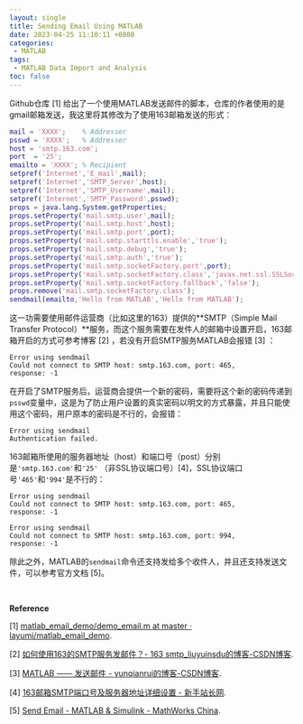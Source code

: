 ```yaml
---
layout: single
title: Sending Email Using MATLAB
date: 2023-04-25 11:10:11 +0800
categories: 
 - MATLAB
tags:
 - MATLAB Data Import and Analysis
toc: false
---
```


Github仓库 [1] 给出了一个使用MATLAB发送邮件的脚本，仓库的作者使用的是gmail邮箱发送，我这里将其修改为了使用163邮箱发送的形式：

```matlab
mail = 'XXXX';    % Addresser
psswd = 'XXXX';   % Addresser
host = 'smtp.163.com';
port  = '25'; 
emailto = 'XXXX'; % Recipient
setpref('Internet','E_mail',mail);
setpref('Internet','SMTP_Server',host);
setpref('Internet','SMTP_Username',mail);
setpref('Internet','SMTP_Password',psswd);
props = java.lang.System.getProperties;
props.setProperty('mail.smtp.user',mail);
props.setProperty('mail.smtp.host',host);
props.setProperty('mail.smtp.port',port);
props.setProperty('mail.smtp.starttls.enable','true');
props.setProperty('mail.smtp.debug','true');
props.setProperty('mail.smtp.auth','true');
props.setProperty('mail.smtp.socketFactory.port',port);
props.setProperty('mail.smtp.socketFactory.class','javax.net.ssl.SSLSocketFactory');
props.setProperty('mail.smtp.socketFactory.fallback','false');
props.remove('mail.smtp.socketFactory.class');
sendmail(emailto,'Hello from MATLAB','Hello from MATLAB');
```

这一功需要使用邮件运营商（比如这里的163）提供的**SMTP（Simple Mail Transfer Protocol）**服务，而这个服务需要在发件人的邮箱中设置开启，163邮箱开启的方式可参考博客 [2] ，若没有开启SMTP服务MATLAB会报错 [3] ：


```
Error using sendmail
Could not connect to SMTP host: smtp.163.com, port: 465,
response: -1
```

在开启了SMTP服务后，运营商会提供一个新的密码，需要将这个新的密码传递到`psswd`变量中，这是为了防止用户设置的真实密码以明文的方式暴露，并且只能使用这个密码，用户原本的密码是不行的，会报错：

```
Error using sendmail
Authentication failed.
```

163邮箱所使用的服务器地址（host）和端口号（post）分别是`'smtp.163.com'`和`'25'` （非SSL协议端口号）[4]，SSL协议端口号`'465'`和`'994'`是不行的：

```
Error using sendmail
Could not connect to SMTP host: smtp.163.com, port: 465,
response: -1
```

```
Error using sendmail
Could not connect to SMTP host: smtp.163.com, port: 994,
response: -1
```

除此之外，MATLAB的`sendmail`命令还支持发给多个收件人，并且还支持发送文件，可以参考官方文档 [5]。

<br>

**Reference**

[1] [matlab_email_demo/demo_email.m at master · layumi/matlab_email_demo](https://github.com/layumi/matlab_email_demo/blob/master/demo_email.m).

[2] [如何使用163的SMTP服务发邮件？- 163 smtp_liuyuinsdu的博客-CSDN博客](https://blog.csdn.net/liuyuinsdu/article/details/113878840).

[3] [MATLAB —— 发送邮件 - yunqianrui的博客-CSDN博客](https://blog.csdn.net/yunqianrui/article/details/106630262).

[4] [163邮箱SMTP端口号及服务器地址详细设置 - 新手站长网](https://www.xinshouzhanzhang.com/163smtp.html).

[5] [Send Email - MATLAB & Simulink - MathWorks China](https://ww2.mathworks.cn/help/matlab/import_export/sending-email.html).